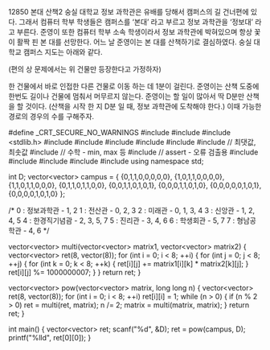12850 본대 산책2
숭실 대학교 정보 과학관은 유배를 당해서  캠퍼스의 길 건너편에 있다. 그래서 컴퓨터 학부 학생들은 캠퍼스를 ‘본대’ 라고 부르고 정보 과학관을 ‘정보대’ 라고 부른다. 
준영이 또한 컴퓨터 학부 소속 학생이라서 정보 과학관에 박혀있으며 항상 꽃 이 활짝 핀 본 대를 선망한다. 어느 날 준영이는 본 대를 산책하기로 결심하였다. 
숭실 대학교 캠퍼스 지도는 아래와 같다.

(편의 상 문제에서는 위 건물만 등장한다고 가정하자)

한 건물에서 바로 인접한 다른 건물로 이동 하는 데 1분이 걸린다. 준영이는 산책 도중에 한번도 길이나 건물에 멈춰서 머무르지 않는다. 
준영이는 할 일이 많아서 딱 D분만 산책을 할 것이다. (산책을 시작 한 지 D분 일 때, 정보 과학관에 도착해야 한다.) 이때 가능한 경로의 경우의 수를 구해주자.



#define _CRT_SECURE_NO_WARNINGS
#include <numeric>
#include <cstdio>
#include <stdlib.h>
#include <iostream>
#include <cstring>
#include <string>
#include <algorithm>
#include <vector>
#include <climits>   // 최댓값, 최솟값
#include <cmath>   // 수학 - min, max 등
#include <cassert>   // assert - 오류 검출용
#include <queue>
#include <stack>
#include <deque>
#include <map>
#include <set>
using namespace std;

int D;
vector<vector<long long>> campus = { {0,1,1,0,0,0,0,0}, {1,0,1,1,0,0,0,0}, {1,1,0,1,1,0,0,0}, {0,1,1,0,1,1,0,0}, {0,0,1,1,0,1,0,1}, {0,0,0,1,1,0,1,0}, {0,0,0,0,0,1,0,1}, {0,0,0,0,1,0,1,0} };

/*
0 : 정보과학관 - 1, 2
1 : 전산관 - 0, 2, 3
2 : 미래관 - 0, 1, 3, 4
3 : 신앙관 - 1, 2, 4, 5
4 : 한경직기념괌 - 2, 3, 5, 7
5 : 진리관 - 3, 4, 6
6 : 학생회관 - 5, 7
7 : 형남공학관 - 4, 6
*/

vector<vector<long long>> multi(vector<vector<long long>> matrix1, vector<vector<long long>> matrix2) {
	vector<vector<long long>> ret(8, vector<long long>(8));
	for (int i = 0; i < 8; ++i) {
		for (int j = 0; j < 8; ++j) {
			for (int k = 0; k < 8; ++k) {
				ret[i][j] += matrix1[i][k] * matrix2[k][j];
			}
			ret[i][j] %= 1000000007;
		}
	}
	return ret;
}

vector<vector<long long>> pow(vector<vector<long long>> matrix, long long n) {
	vector<vector<long long>> ret(8, vector<long long>(8));
	for (int i = 0; i < 8; ++i)
		ret[i][i] = 1;
	while (n > 0) {
		if (n % 2 > 0)
			ret = multi(ret, matrix);
		n /= 2;
		matrix = multi(matrix, matrix);
	}
	return ret;
}

int main() {
	vector<vector<long long>> ret;
	scanf("%d", &D);
	ret = pow(campus, D);
	printf("%lld", ret[0][0]);
}
